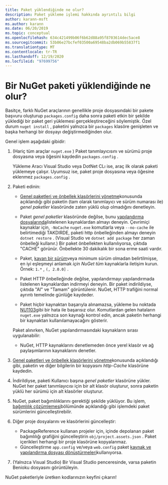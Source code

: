 ```yaml
---
title: Paket yüklendiğinde ne olur?
description: Paket yükleme işlemi hakkında ayrıntılı bilgi
author: karann-msft
ms.author: karann
ms.date: 06/20/2019
ms.topic: conceptual
ms.openlocfilehash: 634c421499b06f6b62d88a95f8703614dec5ace8
ms.sourcegitcommit: 53b06e27bcfef03500a69548ba2db069b55837f1
ms.translationtype: MT
ms.contentlocale: tr-TR
ms.lasthandoff: 12/19/2020
ms.locfileid: "97699756"
---
```

# <a name="what-happens-when-a-nuget-package-is-installed"></a>Bir NuGet paketi yüklendiğinde ne olur?

Basitçe, farklı NuGet araçlarının genellikle proje dosyasındaki bir pakete başvuru oluşturup `packages.config` daha sonra paketi etkin bir şekilde yüklediği bir paket geri yüklemesi gerçekleştireceğini söylemiştik. Özel durum `nuget install` , paketini yalnızca bir `packages` klasöre genişleten ve başka herhangi bir dosyayı değiştirmediğinden olur.

Genel işlem aşağıdaki gibidir:

1. (Hariç tüm araçlar `nuget.exe` ) Paket tanımlayıcısını ve sürümü proje dosyasına veya öğesini kaydedin `packages.config` .

   Yükleme Aracı Visual Studio veya DotNet CLı ise, araç ilk olarak paketi yüklemeye çalışır. Uyumsuz ise, paket proje dosyasına veya öğesine eklenmez `packages.config` .

2. Paketi edinin:
   - [Genel paketleri ve önbellek klasörlerini yönetme](../consume-packages/managing-the-global-packages-and-cache-folders.md)konusunda açıklandığı gibi paketin (tam olarak tanımlayıcı ve sürüm numarası ile) *genel paketler* klasöründe zaten yüklü olup olmadığını denetleyin.

   - Paket *genel paketler* klasöründe değilse, bunu [yapılandırma dosyalarında](../consume-packages/Configuring-NuGet-Behavior.md)listelenen kaynaklardan almayı deneyin. Çevrimiçi kaynaklar için, `-NoCache` `nuget.exe` komutlarla veya `--no-cache` ile belirtimediği TAKDIRDE, paketi http önbelleğinden almayı deneyin `dotnet restore` . (Visual Studio ve `dotnet add package` her zaman önbelleği kullanır.) Bir paket önbellekten kullanılıyorsa, çıktıda "CACHE" görünür. Önbellekte 30 dakikalık bir sona erme saati vardır.

   - Paket, [kayan bir sürüm](../consume-packages/Package-References-in-Project-Files.md#floating-versions)veya minimum sürüm olmadan belirtilmişse, en iyi eşleşmeyi anlamak *için NuGet tüm* kaynaklarla iletişim kurun.
   Örnek: `1.*` , `(, 2.0.0]` .

   - Paket HTTP önbelleğinde değilse, yapılandırmayı yapılandırmada listelenen kaynaklardan indirmeyi deneyin. Bir paket indirildiyse, çıktıda "Al" ve "Tamam" görüntülenir. NuGet, HTTP trafiğini normal ayrıntı temelinde günlüğe kaydeder.

   - Paket hiçbir kaynaktan başarıyla alınamazsa, yükleme bu noktada [NU1103](../reference/errors-and-warnings/NU1103.md)gibi bir hata ile başarısız olur. Komutlardan gelen hataların `nuget.exe` yalnızca son kaynağı kontrol edin, ancak paketin herhangi bir kaynaktan kullanılamayacağını gösterir.

   Paket alınırken, NuGet yapılandırmasındaki kaynakların sırası uygulanabilir:

   - NuGet, HTTP kaynaklarını denetlemeden önce yerel klasör ve ağ paylaşımlarının kaynaklarını denetler.

3. [Genel paketleri ve önbellek klasörlerini yönetme](../consume-packages/managing-the-global-packages-and-cache-folders.md)konusunda açıklandığı gibi, paketin ve diğer bilgilerin bir kopyasını *http-Cache* klasörüne kaydedin.

4. İndirildiyse, paketi Kullanıcı başına *genel paketler* klasörüne yükler. NuGet her paket tanımlayıcısı için bir alt klasör oluşturur, sonra paketin yüklü her sürümü için alt klasörler oluşturur.

5. NuGet, paket bağımlılıklarını gerektiği şekilde yüklüyor. Bu işlem, [bağımlılık çözümlemesi](../concepts/dependency-resolution.md)bölümünde açıklandığı gibi işlemdeki paket sürümlerini güncelleştirebilir.

6. Diğer proje dosyalarını ve klasörlerini güncelleştir:

    - PackageReference kullanan projeler için, içinde depolanan paket bağımlılığı grafiğini güncelleştirin `obj/project.assets.json` . Paket içerikleri herhangi bir proje klasörüne kopyalanmaz.
    - Güncelleştirme `app.config` ve/veya `web.config` paket [kaynak ve yapılandırma dosyası dönüştürmeleri](../create-packages/source-and-config-file-transformations.md)kullanıyorsa.

7. (Yalnızca Visual Studio) Bir Visual Studio penceresinde, varsa paketin Benioku dosyasını görüntüleyin.

NuGet paketleriyle üretken kodlarınızın keyfini çıkarın!
